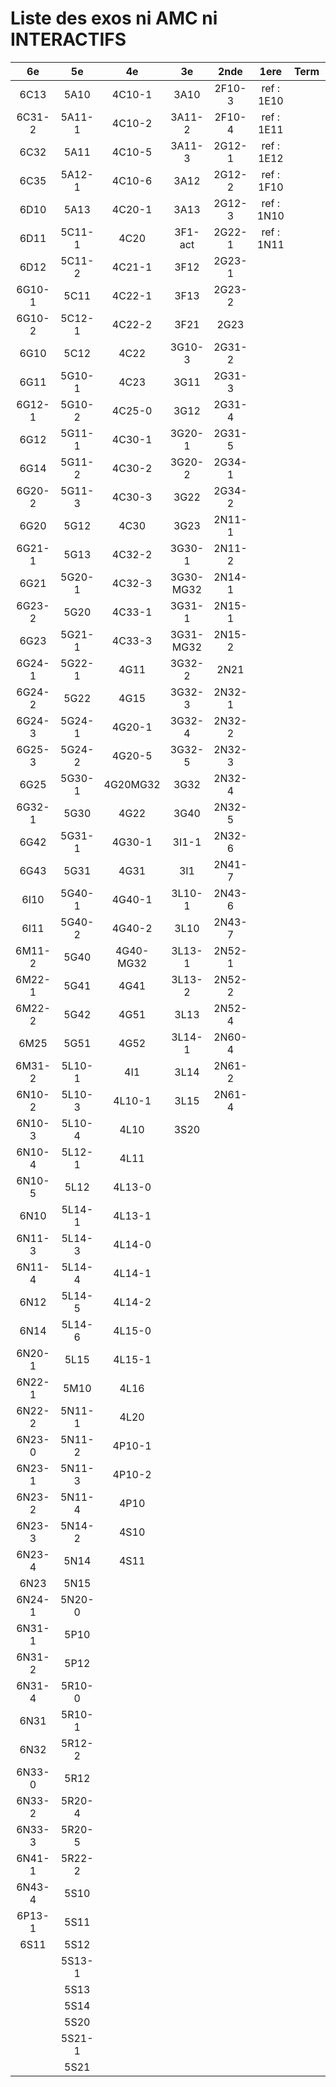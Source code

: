 # Liste des exos ni AMC ni INTERACTIFS

|6e|5e|4e|3e|2nde|1ere|Term|Reste|
|:-:|:-:|:-:|:-:|:-:|:-:|:-:|:-:|
|6C13|5A10|4C10-1|3A10|2F10-3|ref : 1E10||beta2F31|
|6C31-2|5A11-1|4C10-2|3A11-2|2F10-4|ref : 1E11||beta2N60-X1|
|6C32|5A11|4C10-5|3A11-3|2G12-1|ref : 1E12||beta2N60-X2|
|6C35|5A12-1|4C10-6|3A12|2G12-2|ref : 1F10||beta3F23|
|6D10|5A13|4C20-1|3A13|2G12-3|ref : 1N10||beta3G15|
|6D11|5C11-1|4C20|3F1-act|2G22-1|ref : 1N11||beta3G41|
|6D12|5C11-2|4C21-1|3F12|2G23-1|||beta3s21|
|6G10-1|5C11|4C22-1|3F13|2G23-2|||beta4C31|
|6G10-2|5C12-1|4C22-2|3F21|2G23|||beta4G20-3|
|6G10|5C12|4C22|3G10-3|2G31-2|||beta4G20-4|
|6G11|5G10-1|4C23|3G11|2G31-3|||beta6C33-1|
|6G12-1|5G10-2|4C25-0|3G12|2G31-4|||beta6test2|
|6G12|5G11-1|4C30-1|3G20-1|2G31-5|||beta6test2021|
|6G14|5G11-2|4C30-2|3G20-2|2G34-1|||betaAsymptotesObliques|
|6G20-2|5G11-3|4C30-3|3G22|2G34-2|||betaComplexes|
|6G20|5G12|4C30|3G23|2N11-1|||betaDivisionsDePolynomes|
|6G21-1|5G13|4C32-2|3G30-1|2N11-2|||betaEq1erDegreDansC|
|6G21|5G20-1|4C32-3|3G30-MG32|2N14-1|||betaEq2eDegAvecParam|
|6G23-2|5G20|4C33-1|3G31-1|2N15-1|||betaEqCarreDansC|
|6G23|5G21-1|4C33-3|3G31-MG32|2N15-2|||betaEquationsLog|
|6G24-1|5G22-1|4G11|3G32-2|2N21|||betaEqValAbs|
|6G24-2|5G22|4G15|3G32-3|2N32-1|||betaExo3d|
|6G24-3|5G24-1|4G20-1|3G32-4|2N32-2|||betaExoSimpleMatthieu|
|6G25-3|5G24-2|4G20-5|3G32-5|2N32-3|||betaModèle10_simple_question-reponse|
|6G25|5G30-1|4G20MG32|3G32|2N32-4|||betaModèle11_paramétrable|
|6G32-1|5G30|4G22|3G40|2N32-5|||betaModèle20_plusieurs_types_de_questions|
|6G42|5G31-1|4G30-1|3I1-1|2N32-6|||betaModèle21_paramétrables|
|6G43|5G31|4G31|3I1|2N41-7|||betaModèle30_constructions_géométriques|
|6I10|5G40-1|4G40-1|3L10-1|2N43-6|||betaModèle31_paramétrables|
|6I11|5G40-2|4G40-2|3L10|2N43-7|||betaModèle40_tableau_proportionnalite|
|6M11-2|5G40|4G40-MG32|3L13-1|2N52-1|||betaModèle41_tableau_signes_variations|
|6M22-1|5G41|4G41|3L13-2|2N52-2|||betaProbaAouB|
|6M22-2|5G42|4G51|3L13|2N52-4|||betaProbabilites|
|6M25|5G51|4G52|3L14-1|2N60-4|||betaPuissances|
|6M31-2|5L10-1|4I1|3L14|2N61-2|||betarotation3d|
|6N10-2|5L10-3|4L10-1|3L15|2N61-4|||betaSys2x2CombLin|
|6N10-3|5L10-4|4L10|3S20||||betaTracerParabole|
|6N10-4|5L12-1|4L11|||||betatrinome|
|6N10-5|5L12|4L13-0|||||moule_a_exo_mathalea|
|6N10|5L14-1|4L13-1|||||moule_a_exo_mathalea2d|
|6N11-3|5L14-3|4L14-0|||||c3C10-2|
|6N11-4|5L14-4|4L14-1|||||c3C10-4|
|6N12|5L14-5|4L14-2|||||c3C11|
|6N14|5L14-6|4L15-0|||||c3N10|
|6N20-1|5L15|4L15-1|||||c3N20|
|6N22-1|5M10|4L16|||||c3N22|
|6N22-2|5N11-1|4L20|||||c3N23|
|6N23-0|5N11-2|4P10-1|||||CM020|
|6N23-1|5N11-3|4P10-2|||||CM021|
|6N23-2|5N11-4|4P10|||||PEA11-1|
|6N23-3|5N14-2|4S10|||||PEA11|
|6N23-4|5N14|4S11|||||P003|
|6N23|5N15||||||P004|
|6N24-1|5N20-0||||||P005|
|6N31-1|5P10||||||P006|
|6N31-2|5P12||||||P007|
|6N31-4|5R10-0||||||P008|
|6N31|5R10-1||||||P009|
|6N32|5R12-2||||||P010|
|6N33-0|5R12||||||P011|
|6N33-2|5R20-4||||||P012|
|6N33-3|5R20-5|||||||
|6N41-1|5R22-2|||||||
|6N43-4|5S10|||||||
|6P13-1|5S11|||||||
|6S11|5S12|||||||
||5S13-1|||||||
||5S13|||||||
||5S14|||||||
||5S20|||||||
||5S21-1|||||||
||5S21|||||||
